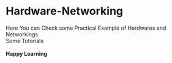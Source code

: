 # Hardware-Networking

Here You can Check some Practical Example of Hardwares and Networkings<br>
Some Tutorials
<br><br>
<b>Happy Learning<b>

